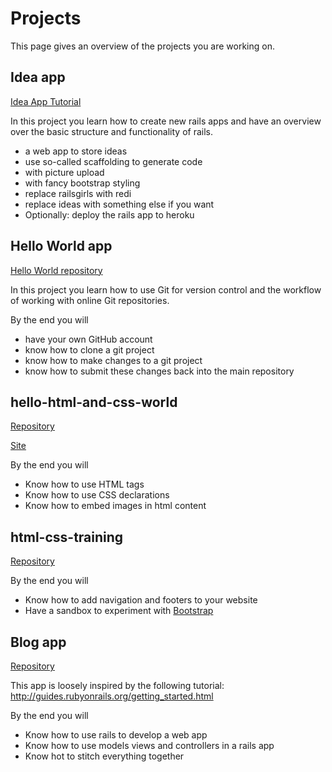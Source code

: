 # Projects
This page gives an overview of the projects you are working on.
## Idea app
[Idea App Tutorial](http://guides.railsgirls.com/app)

In this project you learn how to create new rails apps and have an overview over the basic structure and functionality of rails.

* a web app to store ideas
* use so-called scaffolding to generate code
* with picture upload
* with fancy bootstrap styling
* replace railsgirls with redi
* replace ideas with something else if you want
* Optionally: deploy the rails app to heroku

## Hello World app
[Hello World repository](https://github.com/ReDI-School/hello-world)

In this project you learn how to use Git for version control and the workflow of working with online Git repositories.

By the end you will

* have your own GitHub account
* know how to clone a git project
* know how to make changes to a git project
* know how to submit these changes back into the main repository

## hello-html-and-css-world
[Repository](https://github.com/ReDI-School/hello-html-and-css-world)

[Site](https://redi-school.github.io/hello-html-and-css-world/)

By the end you will
* Know how to use HTML tags
* Know how to use CSS declarations
* Know how to embed images in html content

## html-css-training
[Repository](https://github.com/ReDI-School/html-css-training)

By the end you will
* Know how to add navigation and footers to your website
* Have a sandbox to experiment with [Bootstrap](http://getbootstrap.com/)

## Blog app
[Repository](https://github.com/ReDI-School/group1-blog)

This app is loosely inspired by the following tutorial: http://guides.rubyonrails.org/getting_started.html


By the end you will
* Know how to use rails to develop a web app
* Know how to use models views and controllers in a rails app
* Know hot to stitch everything together
